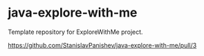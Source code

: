 # java-explore-with-me
Template repository for ExploreWithMe project.

https://github.com/StanislavPanishev/java-explore-with-me/pull/3
